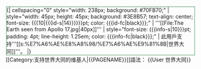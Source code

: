 <div style="float: left; border:solid #3E8B57 1px; margin: 1px;">
{| cellspacing="0" style="width: 238px; background: #70FB70;"
| style="width: 45px; height: 45px; background: #3E8B57; text-align: center; font-size: {{{10|{{{id-s|14}}}}}}pt; color: {{{id-fc|black}}};" | '''[[File:The Earth seen from Apollo 17.jpg|40px]]'''
| style="font-size: {{{info-s|10}}}pt; padding: 4pt; line-height: 1.25em; color: {{{info-fc|black}}};" | 此用戶支持'''[[s:%E7%A6%AE%E8%A8%98/%E7%A6%AE%E9%81%8B|世界大同]]'''。
|}</div><includeonly>[[Category:支持世界大同的维基人|{{PAGENAME}}]]</includeonly><noinclude>語法： <nowiki> {{User 世界大同}} </nowiki> </noinclude>